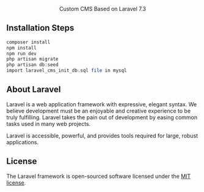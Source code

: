 <p align="center">Custom CMS Based on Laravel 7.3</a></p>

## Installation Steps
```php
composer install
npm install
npm run dev
php artisan migrate
php artisan db:seed
import laravel_cms_init_db.sql file in mysql
```

## About Laravel

Laravel is a web application framework with expressive, elegant syntax. We believe development must be an enjoyable and creative experience to be truly fulfilling. Laravel takes the pain out of development by easing common tasks used in many web projects.

Laravel is accessible, powerful, and provides tools required for large, robust applications.

## License

The Laravel framework is open-sourced software licensed under the [MIT license](https://opensource.org/licenses/MIT).
